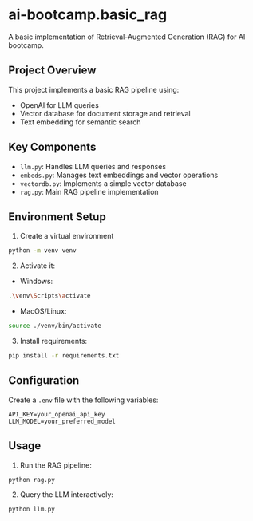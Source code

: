 # ai-bootcamp.basic_rag

A basic implementation of Retrieval-Augmented Generation (RAG) for AI bootcamp.

## Project Overview
This project implements a basic RAG pipeline using:
- OpenAI for LLM queries
- Vector database for document storage and retrieval
- Text embedding for semantic search

## Key Components
- `llm.py`: Handles LLM queries and responses
- `embeds.py`: Manages text embeddings and vector operations
- `vectordb.py`: Implements a simple vector database
- `rag.py`: Main RAG pipeline implementation

## Environment Setup

1. Create a virtual environment
```bash
python -m venv venv
```

2. Activate it:
- Windows:
```bash
.\venv\Scripts\activate
```
- MacOS/Linux:
```bash
source ./venv/bin/activate
```

3. Install requirements:
```bash
pip install -r requirements.txt
```

## Configuration

Create a `.env` file with the following variables:
```env
API_KEY=your_openai_api_key
LLM_MODEL=your_preferred_model
```

## Usage

1. Run the RAG pipeline:
```python
python rag.py
```

2. Query the LLM interactively:
```python
python llm.py
```
